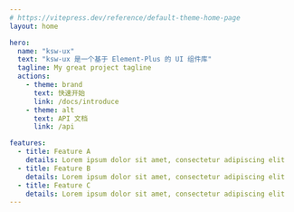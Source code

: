 ```yaml
---
# https://vitepress.dev/reference/default-theme-home-page
layout: home

hero:
  name: "ksw-ux"
  text: "ksw-ux 是一个基于 Element-Plus 的 UI 组件库"
  tagline: My great project tagline
  actions:
    - theme: brand
      text: 快速开始
      link: /docs/introduce
    - theme: alt
      text: API 文档
      link: /api

features:
  - title: Feature A
    details: Lorem ipsum dolor sit amet, consectetur adipiscing elit
  - title: Feature B
    details: Lorem ipsum dolor sit amet, consectetur adipiscing elit
  - title: Feature C
    details: Lorem ipsum dolor sit amet, consectetur adipiscing elit
---
```


